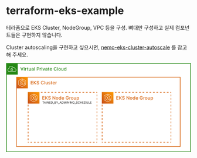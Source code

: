 # terraform-eks-example

테라폼으로 EKS Cluster, NodeGroup, VPC 등을 구성.
뼈대만 구성하고 실제 컴포넌트들은 구현하지 않습니다.

Cluster autoscaling을 구현하고 싶으시면,
[nemo-eks-cluster-autoscale](https://registry.terraform.io/modules/kaonmir/nemo-eks-cluster-autoscale/aws/latest)
를 참고해 주세요.


![Architecture](https://raw.githubusercontent.com/kaonmir/terraform-aws-nemo-eks-cluster/master/assets/cluster.png)

